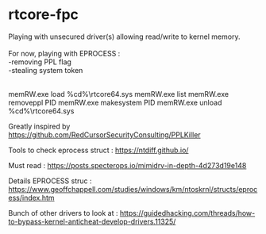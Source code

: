 # rtcore-fpc
Playing with unsecured driver(s) allowing read/write to kernel memory.</br></br>
For now, playing with EPROCESS :</br>
-removing PPL flag</br>
-stealing system token</br>
</br>

memRW.exe load %cd%\rtcore64.sys
memRW.exe list
memRW.exe removeppl PID
memRW.exe makesystem PID
memRW.exe unload %cd%\rtcore64.sys

Greatly inspired by https://github.com/RedCursorSecurityConsulting/PPLKiller </br>

Tools to check eprocess struct : https://ntdiff.github.io/ </br>

Must read : https://posts.specterops.io/mimidrv-in-depth-4d273d19e148 </br>

Details EPROCESS struc : https://www.geoffchappell.com/studies/windows/km/ntoskrnl/structs/eprocess/index.htm </br>

Bunch of other drivers to look at : https://guidedhacking.com/threads/how-to-bypass-kernel-anticheat-develop-drivers.11325/ </br>
